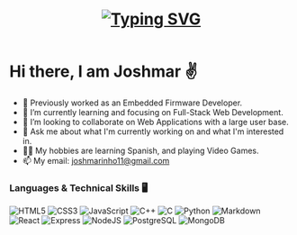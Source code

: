<header>
  <h1 align="center">
    <a href="https://git.io/typing-svg"><img src="https://readme-typing-svg.demolab.com?font=Fira+Code&weight=500&size=19&pause=1000&color=1A6EDF&center=true&vCenter=true&random=false&width=435&lines=Software+Engineer;Aspiring+Full+Stack+Developer;Front-end+and+back-end+%3A)" alt="Typing SVG" />
  </a>
  </h1>
</header>


# Hi there, I am Joshmar ✌️

* 🤖 Previously worked as an Embedded Firmware Developer.
* 🎨 I’m currently learning and focusing on Full-Stack Web Development.
* 👯 I’m looking to collaborate on Web Applications with a large user base.
* 💬 Ask me about what I'm currently working on and what I'm interested in.
* 🤸🏻 My hobbies are learning Spanish, and playing Video Games.
* 📫 My email: joshmarinho11@gmail.com

### Languages & Technical Skills 🖥️
<!-- Languages -->
<section id="lang">
  <img alt="HTML5" src="https://img.shields.io/badge/HTML5-%23fce5cd?style=for-the-badge&logo=html5&logoColor=%23E34F26">
  <img alt="CSS3" src="https://img.shields.io/badge/CSS3-%23e7f7fa?style=for-the-badge&logo=css3&logoColor=%231572B6">
  <img alt="JavaScript" src="https://img.shields.io/badge/JavaScript-%232B2728?style=for-the-badge&logo=javascript&logoColor=%23FFFF00">
  <img alt="C++" src="https://img.shields.io/badge/C%2B%2B-%2300599C?style=for-the-badge&logo=cplusplus">
  <img alt="C" src="https://img.shields.io/badge/C-%2300599C?style=for-the-badge&logo=c&logoColor=white">
  <img alt="Python" src="https://img.shields.io/badge/Python-%23F7DF1E?style=for-the-badge&logo=python&logoColor=black">
  <img alt="Markdown" src="https://img.shields.io/badge/Markdown-%23bcbcbc?style=for-the-badge&logo=markdown&logoColor=%23000000">
<br>
  
<!-- Frameworks/Technologies -->
<section id="frm">
  <img alt="React" src="https://img.shields.io/badge/React-%2361DAFB?style=for-the-badge&logo=react&logoColor=black">
  <img alt="Express" src="https://img.shields.io/badge/Express-%23e7e1da?style=for-the-badge&logo=express&logoColor=black">
  <img alt="NodeJS" src="https://img.shields.io/badge/Node.js-%23eeeeee?style=for-the-badge&logo=nodedotjs&logoColor=%23339933">
  <img alt="PostgreSQL" src="https://img.shields.io/badge/PostgreSQL-%23d3d3d3?style=for-the-badge&logo=postgresql&logoColor=%234169E1">
  <img alt="MongoDB" src="https://img.shields.io/badge/MongoDB-%23d7eaab?style=for-the-badge&logo=mongodb&logoColor=%2347A248">
<br>

<!--
**kahalagan00/kahalagan00** is a ✨ _special_ ✨ repository because its `README.md` (this file) appears on your GitHub profile.

